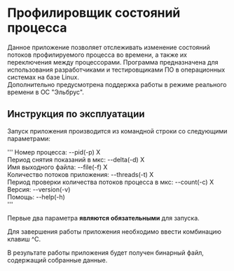 # Профилировщик состояний процесса  
Данное приложение позволяет отслеживать изменение состояний потоков профилируемого процесса во времени, а также их переключения между процессорами. Программа предназначена для использования разработчиками и тестировщиками ПО в операционных системах на базе Linux.  
Дополнительно предусмотрена поддержка работы в режиме реального времени в ОС "Эльбрус".  

## Инструкция по эксплуатации  
Запуск приложения производится из командной строки со следующими параметрами:  

'''
Номер процесса:                                             --pid(-p) X  
Период снятия показаний в мкс:                              --delta(-d) X  
Имя выходного файла:                                        --file(-f) X  
Количество потоков приложения:                              --threads(-t) X  
Период проверки количества потоков процесса в мкс:          --count(-c) X  
Версия:                                                     --version(-v)  
Помощь:                                                     --help(-h)  
'''

Первые два параметра **являются обязательными** для запуска.

Для завершения работы приложения необходимо ввести комбинацию клавиш ^C.

В результате работы приложения будет получен бинарный файл, содержащий собранные данные.
